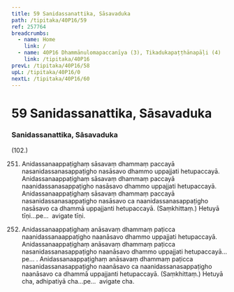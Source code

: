 ```yaml
---
title: 59 Sanidassanattika, Sāsavaduka
path: /tipitaka/40P16/59
ref: 257764
breadcrumbs:
  - name: Home
    link: /
  - name: 40P16 Dhammānulomapaccanīya (3), Tikadukapaṭṭhānapāḷi (4)
    link: /tipitaka/40P16
prevL: /tipitaka/40P16/58
upL: /tipitaka/40P16/0
nextL: /tipitaka/40P16/60
---
```


# 59 Sanidassanattika, Sāsavaduka

### Sanidassanattika, Sāsavaduka

(102.)

251. Anidassanaappaṭighaṃ sāsavaṃ dhammaṃ paccayā nasanidassanasappaṭigho nasāsavo dhammo uppajjati hetupaccayā. Anidassanaappaṭighaṃ sāsavaṃ dhammaṃ paccayā naanidassanasappaṭigho nasāsavo dhammo uppajjati hetupaccayā. Anidassanaappaṭighaṃ sāsavaṃ dhammaṃ paccayā nasanidassanasappaṭigho nasāsavo ca naanidassanasappaṭigho nasāsavo ca dhammā uppajjanti hetupaccayā. (Saṃkhittaṃ.) Hetuyā tīṇi…pe…  avigate tīṇi.

252. Anidassanaappaṭighaṃ anāsavaṃ dhammaṃ paṭicca naanidassanaappaṭigho naanāsavo dhammo uppajjati hetupaccayā. Anidassanaappaṭighaṃ anāsavaṃ dhammaṃ paṭicca nasanidassanasappaṭigho naanāsavo dhammo uppajjati hetupaccayā…pe… . Anidassanaappaṭighaṃ anāsavaṃ dhammaṃ paṭicca nasanidassanasappaṭigho naanāsavo ca naanidassanasappaṭigho naanāsavo ca dhammā uppajjanti hetupaccayā. (Saṃkhittaṃ.) Hetuyā cha, adhipatiyā cha…pe…  avigate cha.


